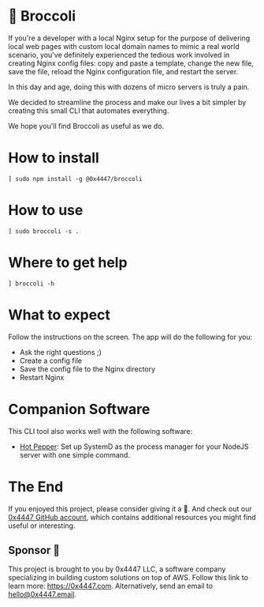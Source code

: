 # 🥦 Broccoli

If you're a developer with a local Nginx setup for the purpose of delivering local web pages with custom local domain names to mimic a real world scenario, you've definitely experienced the tedious work involved in creating Nginx config files: copy and paste a template, change the new file, save the file, reload the Nginx configuration file, and restart the server.

In this day and age, doing this with dozens of micro servers is truly a pain.

We decided to streamline the process and make our lives a bit simpler by creating this small CLI that automates everything.

We hope you'll find Broccoli as useful as we do.

# How to install

```
] sudo npm install -g @0x4447/broccoli
```

# How to use

```
] sudo broccoli -s .
```

# Where to get help

```
] broccoli -h
```

# What to expect

Follow the instructions on the screen. The app will do the following for you:

- Ask the right questions ;)
- Create a config file
- Save the config file to the Nginx directory
- Restart Nginx

# Companion Software

This CLI tool also works well with the following software:

- [Hot Pepper](https://www.npmjs.com/package/@0x4447/hotpepper): Set up SystemD as the process manager for your NodeJS server with one simple command.

# The End

If you enjoyed this project, please consider giving it a 🌟. And check out our [0x4447 GitHub account](https://github.com/0x4447), which contains additional resources you might find useful or interesting.

## Sponsor 🎊

This project is brought to you by 0x4447 LLC, a software company specializing in building custom solutions on top of AWS. Follow this link to learn more: https://0x4447.com. Alternatively, send an email to [hello@0x4447.email](mailto:hello@0x4447.email?Subject=Hello%20From%20Repo&Body=Hi%2C%0A%0AMy%20name%20is%20NAME%2C%20and%20I%27d%20like%20to%20get%20in%20touch%20with%20someone%20at%200x4447.%0A%0AI%27d%20like%20to%20discuss%20the%20following%20topics%3A%0A%0A-%20LIST_OF_TOPICS_TO_DISCUSS%0A%0ASome%20useful%20information%3A%0A%0A-%20My%20full%20name%20is%3A%20FIRST_NAME%20LAST_NAME%0A-%20My%20time%20zone%20is%3A%20TIME_ZONE%0A-%20My%20working%20hours%20are%20from%3A%20TIME%20till%20TIME%0A-%20My%20company%20name%20is%3A%20COMPANY%20NAME%0A-%20My%20company%20website%20is%3A%20https%3A%2F%2F%0A%0ABest%20regards.).

